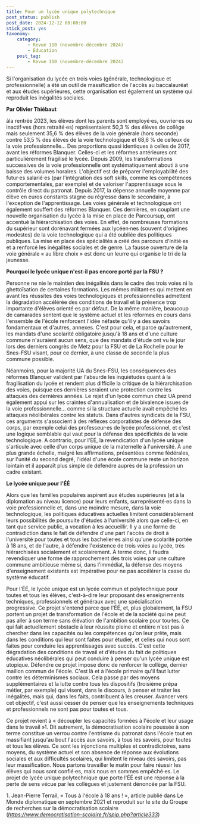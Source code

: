 ```yaml
---
title: Pour un lycée unique polytechnique
post_status: publish
post_date: 2024-12-12 08:00:00
stick_post: yes
taxonomy:
    category:
        - Revue 110 (novembre-décembre 2024)
        - Éducation
    post_tag:
        - Revue 110 (novembre-décembre 2024)
---
```



Si l'organisation du lycée en trois voies (générale, technologique et professionnelle) a été un outil de massification de l'accès au baccalauréat et aux études supérieures, cette organisation est également un système qui reproduit les inégalités sociales.

**Par Olivier Thiébaut**

àla rentrée 2023, les élèves dont les parents sont employé·es, ouvrier·es ou inactif·ves (hors retraité·es) représentaient 50,3 % des élèves de collège mais seulement 35,6 % des élèves de la voie générale (hors seconde) contre 53,5 % des élèves de la voie technologique et 68,6 % de celleux de la voie professionnelle\... Des proportions quasi identiques à celles de 2017, avant les réformes Blanquer. Celles-ci et les réformes antérieures ont particulièrement fragilisé le lycée. Depuis 2009, les transformations successives de la voie professionnelle ont systématiquement abouti à une baisse des volumes horaires. L'objectif est de préparer l'employabilité des futur·es salarié·es (par l'intégration des soft skills, comme les compétences comportementales, par exemple) et de valoriser l'apprentissage sous le contrôle direct du patronat. Depuis 2017, la dépense annuelle moyenne par élève en euros constants stagne ou régresse dans le secondaire, à l'exception de l'apprentissage. Les voies générale et technologique ont également souffert des réformes Blanquer. Ces dernières, en couplant une nouvelle organisation du lycée à la mise en place de Parcoursup, ont accentué la hiérarchisation des voies. En effet, de nombreuses formations du supérieur sont dorénavant fermées aux lycéen·nes (souvent d'origines modestes) de la voie technologique qui a été oubliée des politiques publiques. La mise en place des spécialités a créé des parcours d'initié·es et a renforcé les inégalités sociales et de genre. La fausse ouverture de la voie générale « au libre choix » est donc un leurre qui organise le tri de la jeunesse.

**Pourquoi le lycée unique n'est-il pas encore porté par la FSU ?**

Personne ne nie le maintien des inégalités dans le cadre des trois voies ni la ghettoïsation de certaines formations. Les mêmes militant·es qui mettent en avant les réussites des voies technologiques et professionnelles admettent la dégradation accélérée des conditions de travail et la présence trop importante d'élèves orienté·es par défaut. De la même manière, beaucoup de camarades sentent que le système actuel et les réformes en cours dans l'ensemble de l'école renforcent l'idée néfaste qu'il y a des savoirs fondamentaux et d'autres, annexes. C'est pour cela, et parce qu'autrement, les mandats d'une scolarité obligatoire jusqu'à 18 ans et d'une culture commune n'auraient aucun sens, que des mandats d'étude ont vu le jour lors des derniers congrès de Metz pour la FSU et de La Rochelle pour le Snes-FSU visant, pour ce dernier, à une classe de seconde la plus commune possible.

Néanmoins, pour la majorité UA du Snes-FSU, les conséquences des réformes Blanquer valident par l'absurde les inquiétudes quant à la fragilisation du lycée et rendent plus difficile la critique de la hiérarchisation des voies, puisque ces dernières seraient une protection contre les attaques des dernières années. Le rejet d'un lycée commun chez UA prend également appui sur les craintes d'annualisation et de bivalence issues de la voie professionnelle\... comme si la structure actuelle avait empêché les attaques néolibérales contre les statuts. Dans d'autres syndicats de la FSU, ces arguments s'associent à des réflexes corporatistes de défense des corps, par exemple celui des professeur·es de lycée professionnel, et c'est une logique semblable qui vaut pour la défense des spécificités de la voie technologique. A contrario, pour l'ÉÉ, la revendication d'un lycée unique s'articule avec celle d'un corps unique de la maternelle à l'université. À une plus grande échelle, malgré les affirmations, présentées comme fédérales, sur l'unité du second degré, l'idéal d'une école commune reste un horizon lointain et il apparaît plus simple de défendre auprès de la profession un cadre existant.

**Le lycée unique pour l'ÉÉ**

Alors que les familles populaires aspirent aux études supérieures (et à la diplomation au niveau licence) pour leurs enfants, surreprésenté·es dans la voie professionnelle et, dans une moindre mesure, dans la voie technologique, les politiques éducatives actuelles limitent considérablement leurs possibilités de poursuite d'études à l'université alors que celle-ci, en tant que service public, a vocation à les accueillir. Il y a une forme de contradiction dans le fait de défendre d'une part l'accès de droit à l'université pour toutes et tous les bachelier·es ainsi qu'une scolarité portée à 18 ans, et de l'autre, à défendre l'existence de trois voies au lycée, très hiérarchisées socialement et scolairement. À terme donc, il faudra revendiquer une forme de rapprochement des trois voies par une culture commune ambitieuse même si, dans l'immédiat, la défense des moyens d'enseignement existants est impérative pour ne pas accélérer la casse du système éducatif.

Pour l'ÉÉ, le lycée unique est un lycée commun et polytechnique pour toutes et tous les élèves, c'est-à-dire leur proposant des enseignements techniques, professionnels et généraux avec une spécialisation progressive. Ce projet s'entend parce que l'ÉÉ, et, plus globalement, la FSU portent un projet de transformation de l'école et de la société qui ne peut pas aller à son terme sans élévation de l'ambition scolaire pour tou·tes. Ce qui fait actuellement obstacle à leur réussite pleine et entière n'est pas à chercher dans les capacités ou les compétences qu'on leur prête, mais dans les conditions qui leur sont faites pour étudier, et celles qui nous sont faites pour conduire les apprentissages avec succès. C'est cette dégradation des conditions de travail et d'études du fait de politiques éducatives néolibérales qui peut conduire à penser qu'un lycée unique est utopique. Défendre ce projet impose donc de renforcer le collège, dernier maillon commun de l'école. C'est là et à l'école primaire qu'il faut lutter contre les déterminismes sociaux. Cela passe par des moyens supplémentaires et la lutte contre tous les dispositifs (troisième prépa métier, par exemple) qui visent, dans le discours, à penser et traiter les inégalités, mais qui, dans les faits, contribuent à les creuser. Avancer vers cet objectif, c'est aussi cesser de penser que les enseignements techniques et professionnels ne sont pas pour toutes et tous.

Ce projet revient à « découpler les capacités formées à l'école et leur usage dans le travail »1. Dit autrement, la démocratisation scolaire poussée à son terme constitue un verrou contre l'entrisme du patronat dans l'école tout en massifiant jusqu'au bout l'accès aux savoirs, à tous les savoirs, pour toutes et tous les élèves. Ce sont les injonctions multiples et contradictoires, sans moyens, du système actuel et son absence de réponse aux évolutions sociales et aux difficultés scolaires, qui limitent le niveau des savoirs, pas leur massification. Nous partons travailler le matin pour faire réussir les élèves qui nous sont confié·es, mais nous en sommes empêché·es. Le projet de lycée unique polytechnique que porte l'ÉÉ est une réponse à la perte de sens vécue par les collègues et justement dénoncée par la FSU.

1. Jean-Pierre Terrail, « Tous à l'école à 18 ans ! », article publié dans Le Monde diplomatique en septembre 2021 et reproduit sur le site du Groupe de recherches sur la démocratisation scolaire (*https://www.democratisation-scolaire.fr/spip.php?article333*)


